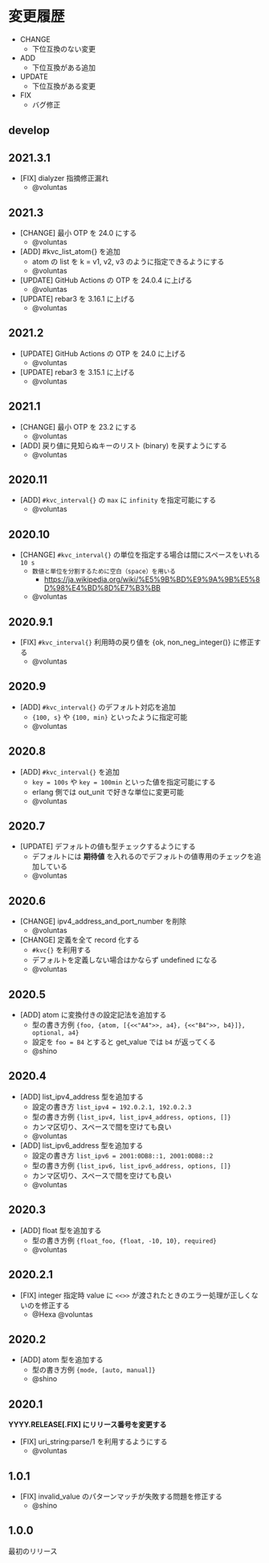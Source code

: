 # 変更履歴

- CHANGE
    - 下位互換のない変更
- ADD
    - 下位互換がある追加
- UPDATE
    - 下位互換がある変更
- FIX
    - バグ修正


## develop

## 2021.3.1

- [FIX] dialyzer 指摘修正漏れ
    - @voluntas

## 2021.3

- [CHANGE] 最小 OTP を 24.0 にする
    - @voluntas
- [ADD] #kvc_list_atom{} を追加
    - atom の list を k = v1, v2, v3 のように指定できるようにする
    - @voluntas
- [UPDATE] GitHub Actions の OTP を 24.0.4 に上げる
    - @voluntas
- [UPDATE] rebar3 を 3.16.1 に上げる
    - @voluntas

## 2021.2

- [UPDATE] GitHub Actions の OTP を 24.0 に上げる
    - @voluntas
- [UPDATE] rebar3 を 3.15.1 に上げる
    - @voluntas

## 2021.1

- [CHANGE] 最小 OTP を 23.2 にする
    - @voluntas
- [ADD] 戻り値に見知らぬキーのリスト (binary) を戻すようにする
    - @voluntas

## 2020.11

- [ADD] `#kvc_interval{}` の `max` に `infinity` を指定可能にする
    - @voluntas

## 2020.10

- [CHANGE] `#kvc_interval{}` の単位を指定する場合は間にスペースをいれる ``10 s``
    - ``数値と単位を分割するために空白（space）を用いる``
        - https://ja.wikipedia.org/wiki/%E5%9B%BD%E9%9A%9B%E5%8D%98%E4%BD%8D%E7%B3%BB
    - @voluntas

## 2020.9.1

- [FIX] `#kvc_interval{}` 利用時の戻り値を {ok, non_neg_integer()} に修正する
    - @voluntas

## 2020.9

- [ADD] `#kvc_interval{}` のデフォルト対応を追加
    - `{100, s}` や `{100, min}` といったように指定可能
    - @voluntas

## 2020.8

- [ADD] `#kvc_interval{}` を追加
    - `key = 100s` や `key = 100min` といった値を指定可能にする
    - erlang 側では out_unit で好きな単位に変更可能
    - @voluntas

## 2020.7

- [UPDATE] デフォルトの値も型チェックするようにする
    - デフォルトには **期待値** を入れるのでデフォルトの値専用のチェックを追加している
    - @voluntas

## 2020.6

- [CHANGE] ipv4_address_and_port_number を削除
    - @voluntas
- [CHANGE] 定義を全て record 化する
    - `#kvc{}` を利用する
    - デフォルトを定義しない場合はかならず undefined になる
    - @voluntas

## 2020.5

- [ADD] atom に変換付きの設定記法を追加する
    - 型の書き方例 `{foo, {atom, [{<<"A4">>, a4}, {<<"B4">>, b4}]}, optional, a4}`
    - 設定を `foo = B4` とすると get_value では `b4` が返ってくる
    - @shino

## 2020.4

- [ADD] list_ipv4_address 型を追加する
    - 設定の書き方 `list_ipv4 = 192.0.2.1, 192.0.2.3`
    - 型の書き方例 `{list_ipv4, list_ipv4_address, options, []}`
    - カンマ区切り、スペースで間を空けても良い
    - @voluntas
- [ADD] list_ipv6_address 型を追加する
    - 設定の書き方 `list_ipv6 = 2001:0DB8::1, 2001:0DB8::2`
    - 型の書き方例 `{list_ipv6, list_ipv6_address, options, []}`
    - カンマ区切り、スペースで間を空けても良い
    - @voluntas

## 2020.3

- [ADD] float 型を追加する
    - 型の書き方例 `{float_foo, {float, -10, 10}, required}`
    - @voluntas

## 2020.2.1

- [FIX] integer 指定時 value に `<<>>`  が渡されたときのエラー処理が正しくないのを修正する
    - @Hexa @voluntas

## 2020.2

- [ADD] atom 型を追加する
    - 型の書き方例 `{mode, [auto, manual]}`
    - @shino

## 2020.1

**YYYY.RELEASE[.FIX] にリリース番号を変更する**

- [FIX] uri_string:parse/1 を利用するようにする
    - @voluntas

## 1.0.1

- [FIX] invalid_value のパターンマッチが失敗する問題を修正する
    - @shino

## 1.0.0

最初のリリース

